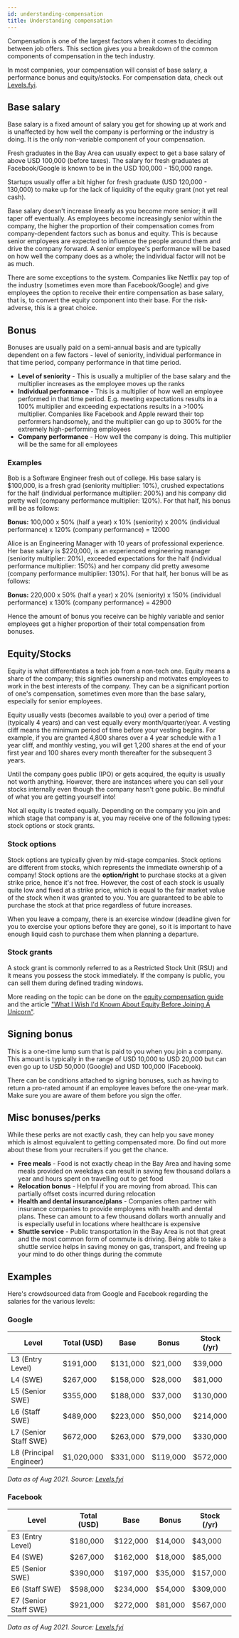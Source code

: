 ```yaml
---
id: understanding-compensation
title: Understanding compensation
---
```


Compensation is one of the largest factors when it comes to deciding between job offers. This section gives you a breakdown of the common components of compensation in the tech industry.

In most companies, your compensation will consist of base salary, a performance bonus and equity/stocks. For compensation data, check out [Levels.fyi](https://www.levels.fyi?ref=TechInterviewHandbook&utm_source=techinterviewhandbook&utm_medium=referral&utm_content=website_negotiation).

## Base salary

Base salary is a fixed amount of salary you get for showing up at work and is unaffected by how well the company is performing or the industry is doing. It is the only non-variable component of your compensation.

Fresh graduates in the Bay Area can usually expect to get a base salary of above USD 100,000 (before taxes). The salary for fresh graduates at Facebook/Google is known to be in the USD 100,000 - 150,000 range.

Startups usually offer a bit higher for fresh graduate (USD 120,000 - 130,000) to make up for the lack of liquidity of the equity grant (not yet real cash).

Base salary doesn't increase linearly as you become more senior; it will taper off eventually. As employees become increasingly senior within the company, the higher the proportion of their compensation comes from company-dependent factors such as bonus and equity. This is because senior employees are expected to influence the people around them and drive the company forward. A senior employee's performance will be based on how well the company does as a whole; the individual factor will not be as much.

There are some exceptions to the system. Companies like Netflix pay top of the industry (sometimes even more than Facebook/Google) and give employees the option to receive their entire compensation as base salary, that is, to convert the equity component into their base. For the risk-adverse, this is a great choice.

## Bonus

Bonuses are usually paid on a semi-annual basis and are typically dependent on a few factors - level of seniority, individual performance in that time period, company performance in that time period.

- **Level of seniority** - This is usually a multiplier of the base salary and the multiplier increases as the employee moves up the ranks
- **Individual performance** - This is a multiplier of how well an employee performed in that time period. E.g. meeting expectations results in a 100% multiplier and exceeding expectations results in a >100% multiplier. Companies like Facebook and Apple reward their top performers handsomely, and the multiplier can go up to 300% for the extremely high-performing employees
- **Company performance** - How well the company is doing. This multiplier will be the same for all employees

### Examples

Bob is a Software Engineer fresh out of college. His base salary is $100,000, is a fresh grad (seniority multiplier: 10%), crushed expectations for the half (individual performance multiplier: 200%) and his company did pretty well (company performance multiplier: 120%). For that half, his bonus will be as follows:

**Bonus:** 100,000 x 50% (half a year) x 10% (seniority) x 200% (individual performance) x 120% (company performance) = 12000

Alice is an Engineering Manager with 10 years of professional experience. Her base salary is $220,000, is an experienced engineering manager (seniority multiplier: 20%), exceeded expectations for the half (individual performance multiplier: 150%) and her company did pretty awesome (company performance multiplier: 130%). For that half, her bonus will be as follows:

**Bonus:** 220,000 x 50% (half a year) x 20% (seniority) x 150% (individual performance) x 130% (company performance) = 42900

Hence the amount of bonus you receive can be highly variable and senior employees get a higher proportion of their total compensation from bonuses.

## Equity/Stocks

Equity is what differentiates a tech job from a non-tech one. Equity means a share of the company; this signifies ownership and motivates employees to work in the best interests of the company. They can be a significant portion of one's compensation, sometimes even more than the base salary, especially for senior employees.

Equity usually vests (becomes available to you) over a period of time (typically 4 years) and can vest equally every month/quarter/year. A vesting cliff means the minimum period of time before your vesting begins. For example, if you are granted 4,800 shares over a 4 year schedule with a 1 year cliff, and monthly vesting, you will get 1,200 shares at the end of your first year and 100 shares every month thereafter for the subsequent 3 years.

Until the company goes public (IPO) or gets acquired, the equity is usually not worth anything. However, there are instances where you can sell your stocks internally even though the company hasn't gone public. Be mindful of what you are getting yourself into!

Not all equity is treated equally. Depending on the company you join and which stage that company is at, you may receive one of the following types: stock options or stock grants.

### Stock options

Stock options are typically given by mid-stage companies. Stock options are different from stocks, which represents the immediate ownership of a company! Stock options are the **option/right** to purchase stocks at a given strike price, hence it's not free. However, the cost of each stock is usually quite low and fixed at a strike price, which is equal to the fair market value of the stock when it was granted to you. You are guaranteed to be able to purchase the stock at that price regardless of future increases.

When you leave a company, there is an exercise window (deadline given for you to exercise your options before they are gone), so it is important to have enough liquid cash to purchase them when planning a departure.

### Stock grants

A stock grant is commonly referred to as a Restricted Stock Unit (RSU) and it means you possess the stock immediately. If the company is public, you can sell them during defined trading windows.

More reading on the topic can be done on the [equity compensation guide](https://github.com/jlevy/og-equity-compensation) and the article ["What I Wish I'd Known About Equity Before Joining A Unicorn"](https://gist.github.com/yossorion/4965df74fd6da6cdc280ec57e83a202d).

## Signing bonus

This is a one-time lump sum that is paid to you when you join a company. This amount is typically in the range of USD 10,000 to USD 20,000 but can even go up to USD 50,000 (Google) and USD 100,000 (Facebook).

There can be conditions attached to signing bonuses, such as having to return a pro-rated amount if an employee leaves before the one-year mark. Make sure you are aware of them before you sign the offer.

## Misc bonuses/perks

While these perks are not exactly cash, they can help you save money which is almost equivalent to getting compensated more. Do find out more about these from your recruiters if you get the chance.

- **Free meals** - Food is not exactly cheap in the Bay Area and having some meals provided on weekdays can result in saving few thousand dollars a year and hours spent on travelling out to get food
- **Relocation bonus** - Helpful if you are moving from abroad. This can partially offset costs incurred during relocation
- **Health and dental insurance/plans** - Companies often partner with insurance companies to provide employees with health and dental plans. These can amount to a few thousand dollars worth annually and is especially useful in locations where healthcare is expensive
- **Shuttle service** - Public transportation in the Bay Area is not that great and the most common form of commute is driving. Being able to take a shuttle service helps in saving money on gas, transport, and freeing up your mind to do other things during the commute

## Examples

Here's crowdsourced data from Google and Facebook regarding the salaries for the various levels:

### Google

| Level                   | Total (USD) | Base     | Bonus    | Stock (/yr) |
| ----------------------- | ----------- | -------- | -------- | ----------- |
| L3 (Entry Level)        | $191,000    | $131,000 | $21,000  | $39,000     |
| L4 (SWE)                | $267,000    | $158,000 | $28,000  | $81,000     |
| L5 (Senior SWE)         | $355,000    | $188,000 | $37,000  | $130,000    |
| L6 (Staff SWE)          | $489,000    | $223,000 | $50,000  | $214,000    |
| L7 (Senior Staff SWE)   | $672,000    | $263,000 | $79,000  | $330,000    |
| L8 (Principal Engineer) | $1,020,000  | $331,000 | $119,000 | $572,000    |

_Data as of Aug 2021. Source: [Levels.fyi](https://www.levels.fyi/company/Google/salaries/Software-Engineer/?ref=TechInterviewHandbook&utm_source=techinterviewhandbook&utm_medium=referral&utm_content=website_negotiation)_

### Facebook

| Level                 | Total (USD) | Base     | Bonus   | Stock (/yr) |
| --------------------- | ----------- | -------- | ------- | ----------- |
| E3 (Entry Level)      | $180,000    | $122,000 | $14,000 | $43,000     |
| E4 (SWE)              | $267,000    | $162,000 | $18,000 | $85,000     |
| E5 (Senior SWE)       | $390,000    | $197,000 | $35,000 | $157,000    |
| E6 (Staff SWE)        | $598,000    | $234,000 | $54,000 | $309,000    |
| E7 (Senior Staff SWE) | $921,000    | $272,000 | $81,000 | $567,000    |

_Data as of Aug 2021. Source: [Levels.fyi](https://www.levels.fyi/company/Facebook/salaries/Software-Engineer/?ref=TechInterviewHandbook&utm_source=techinterviewhandbook&utm_medium=referral&utm_content=website_negotiation)_
